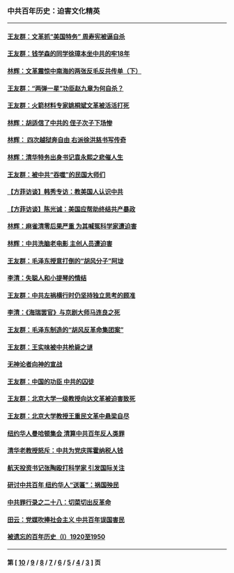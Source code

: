 ### 中共百年历史：迫害文化精英
---
#### [王友群：文革抓“美国特务” 周寿宪被逼自杀](../../pages/nf1176111/n14089941.md?10190430) 
#### [王友群：钱学森的同学徐璋本坐中共的牢18年](../../pages/nf1176111/n14089123.md?10190430) 
#### [林辉：文革震惊中南海的两张反毛反共传单（下）](../../pages/nf1176111/n14076376.md?10190430) 
#### [王友群：“两弹一星”功臣赵九章为何自杀？](../../pages/nf1176111/n14059162.md?10190430) 
#### [王友群：火箭材料专家姚桐斌文革被活活打死](../../pages/nf1176111/n14048805.md?10190430) 
#### [林辉：胡适信了中共的 侄子次子下场惨](../../pages/nf1176111/n14019760.md?10190430) 
#### [林辉： 四次越狱奔自由 右派徐洪慈书写传奇](../../pages/nf1176111/n14010438.md?10190430) 
#### [林辉：清华特务出身书记袁永熙之悲催人生](../../pages/nf1176111/n13997413.md?10190430) 
#### [王友群：被中共“吞噬”的民国大师们](../../pages/nf1176111/n13942620.md?10190430) 
#### [【方菲访谈】韩秀专访：教美国人认识中共](../../pages/nf1176111/n13821310.md?10190430) 
#### [【方菲访谈】陈光诚：美国应帮助终结共产暴政](../../pages/nf1176111/n13759521.md?10190430) 
#### [林辉：麻雀清零后果严重 为其喊冤科学家遭迫害](../../pages/nf1176111/n13746900.md?10190430) 
#### [林辉：中共洗脑老电影 主创人员遭迫害](../../pages/nf1176111/n13699437.md?10190430) 
#### [王友群：毛泽东授意打倒的“胡风分子”阿垅](../../pages/nf1176111/n13592541.md?10190430) 
#### [李清：失聪人和小提琴的情结](../../pages/nf1176111/n13459280.md?10190430) 
#### [王友群：中共左祸横行时仍坚持独立思考的顾准](../../pages/nf1176111/n13444722.md?10190430) 
#### [李清：《海瑞罢官》与京剧大师马连良之死](../../pages/nf1176111/n13412316.md?10190430) 
#### [王友群：毛泽东制造的“胡风反革命集团案”](../../pages/nf1176111/n13324909.md?10190430) 
#### [王友群：王实味被中共枪毙之谜](../../pages/nf1176111/n13307502.md?10190430) 
#### [无神论者向神的宣战](../../pages/nf1176111/n13281535.md?10190430) 
#### [王友群：中国的功臣 中共的囚徒](../../pages/nf1176111/n13291790.md?10190430) 
#### [王友群：北京大学一级教授向达文革被迫害致死](../../pages/nf1176111/n13150966.md?10190430) 
#### [王友群：北京大学教授王重民文革中悬梁自尽](../../pages/nf1176111/n13084645.md?10190430) 
#### [纽约华人曼哈顿集会 清算中共百年反人类罪](../../pages/nf1176111/n13084157.md?10190430) 
#### [清华老教授怒斥：中共为党庆挥霍纳税人钱](../../pages/nf1176111/n13071430.md?10190430) 
#### [航天投资书记张陶殴打科学家 引发国际关注](../../pages/nf1176111/n13069132.md?10190430) 
#### [研讨中共百年 纽约华人“送匾”：祸国殃民](../../pages/nf1176111/n13057367.md?10190430) 
#### [中共罪行录之二十八：切菜切出反革命](../../pages/nf1176111/n13030600.md?10190430) 
#### [田云：党媒吹捧社会主义 中共百年误国害民](../../pages/nf1176111/n13006682.md?10190430) 
#### [被遗忘的百年历史（I）1920至1950](../../pages/nf1176111/n12986411.md?10190430) 

---
#### 第 [ [10](./10.md?10190430) / [9](./9.md?10190430) / [8](./8.md?10190430) / [7](./7.md?10190430) / [6](./6.md?10190430) / [5](./5.md?10190430) / [4](./4.md?10190430) / [3](./3.md?10190430) ] 页
